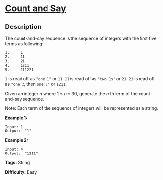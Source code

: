 # [Count and Say][title]

## Description

The count-and-say sequence is the sequence of integers with the first five
terms as following:

```
1.     1
2.     11
3.     21
4.     1211
5.     111221
```

`1` is read off as `"one 1"` or `11`.
`11` is read off as `"two 1s"` or `21`.
`21` is read off as `"one 2`, then `one 1"` or `1211`.

Given an integer _n_  where 1 ≤ _n_ ≤ 30, generate the _n_ th term of the
count-and-say sequence.

Note: Each term of the sequence of integers will be represented as a string.



**Example 1:**

```
Input: 1
Output:  "1"
```

**Example 2:**


```
Input: 4
Output:  "1211"
```

**Tags:** String

**Difficulty:** Easy

[title]: https://leetcode.com/problems/count-and-say
